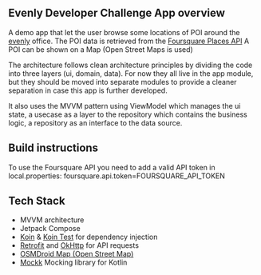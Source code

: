 ## **E**venly **D**eveloper **C**hallenge App overview

A demo app that let the user browse some locations of POI around the [evenly](https://evenly.io) office.
The POI data is retrieved from the [Foursquare Places API](https://docs.foursquare.com/data-products/docs/place-delivery-options)
A POI can be shown on a Map (Open Street Maps is used)

The architecture follows clean architecture principles by dividing the code into
three layers (ui, domain, data). For now they all live in the app module, but they should
be moved into separate modules to provide a cleaner separation in case this app is
further developed.

It also uses the MVVM pattern using ViewModel which manages the ui state,
a usecase as a layer to the repository which contains the business logic,
a repository as an interface to the data source.

## Build instructions

To use the Foursquare API you need to add a valid API token in local.properties:
foursquare.api.token=FOURSQUARE_API_TOKEN

## Tech Stack

* MVVM architecture
* Jetpack Compose
* [Koin](https://insert-koin.io/) & [Koin Test](https://insert-koin.io/docs/quickstart/junit-test/) for dependency injection
* [Retrofit](https://square.github.io/retrofit/) and [OkHttp](https://square.github.io/okhttp/) for API requests
* [OSMDroid Map (Open Street Map)](https://github.com/osmdroid/osmdroid)
* [Mockk](https://mockk.io/) Mocking library for Kotlin
